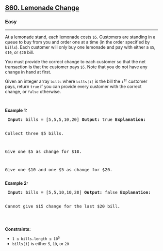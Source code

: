 <h2><a href="https://leetcode.com/problems/lemonade-change/">860. Lemonade Change</a></h2> <h3>Easy</h3> <hr> <p>At a lemonade stand, each lemonade costs <code>$5</code>. Customers are standing in a queue to buy from you and order one at a time (in the order specified by <code>bills</code>). Each customer will only buy one lemonade and pay with either a <code>$5</code>, <code>$10</code>, or <code>$20</code> bill.</p>

<p>You must provide the correct change to each customer so that the net transaction is that the customer pays <code>$5</code>. Note that you do not have any change in hand at first.</p>

<p>Given an integer array <code>bills</code> where <code>bills[i]</code> is the bill the <code>i<sup>th</sup></code> customer pays, return <code>true</code> if you can provide every customer with the correct change, or <code>false</code> otherwise.</p>

<p>&nbsp;</p> <p><strong class="example">Example 1:</strong></p> <pre> <strong>Input:</strong> bills = [5,5,5,10,20] <strong>Output:</strong> true <strong>Explanation:</strong>

Collect three $5 bills.

Give one $5 as change for $10.

Give one $10 and one $5 as change for $20. </pre>

<p><strong class="example">Example 2:</strong></p> <pre> <strong>Input:</strong> bills = [5,5,10,10,20] <strong>Output:</strong> false <strong>Explanation:</strong>

Cannot give $15 change for the last $20 bill. </pre>

<p>&nbsp;</p> <p><strong>Constraints:</strong></p> <ul> <li><code>1 ≤ bills.length ≤ 10<sup>5</sup></code></li> <li><code>bills[i]</code> is either <code>5</code>, <code>10</code>, or <code>20</code></li> </ul>